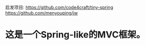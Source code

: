 启发项目:
  https://github.com/code4craft/tiny-spring
  https://github.com/menyouping/jw

<h1>这是一个Spring-like的MVC框架。</h1>





